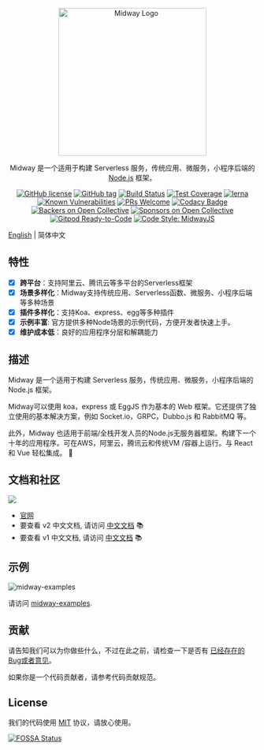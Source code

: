 <p align="center">
  <a href="https://midwayjs.org/" target="blank"><img src="https://gw.alicdn.com/tfs/TB1OlNIUAL0gK0jSZFtXXXQCXXa-564-135.png" width="300" alt="Midway Logo" /></a>
</p>

<p align="center">Midway 是一个适用于构建 Serverless 服务，传统应用、微服务，小程序后端的 <a href="http://nodejs.org" target="_blank">Node.js</a> 框架。</p>
<p align="center">
    <a href="https://github.com/midwayjs/midway/blob/master/LICENSE" target="_blank"><img src="https://img.shields.io/badge/license-MIT-blue.svg" alt="GitHub license" /></a>
    <a href=""><img src="https://img.shields.io/github/tag/midwayjs/midway.svg" alt="GitHub tag"></a>
    <a href="https://travis-ci.org/midwayjs/midway"><img src="https://travis-ci.org/midwayjs/midway.svg?branch=develop" alt="Build Status"></a>
    <a href="https://codecov.io/gh/midwayjs/midway/branch/master"><img src="https://img.shields.io/codecov/c/github/midwayjs/midway/master.svg" alt="Test Coverage"></a>
    <a href="https://lernajs.io/"><img src="https://img.shields.io/badge/maintained%20with-lerna-cc00ff.svg" alt="lerna"></a>
    <a href="https://snyk.io/test/npm/midway"><img src="https://snyk.io/test/npm/midway/badge.svg" alt="Known Vulnerabilities"></a>
    <a href="https://github.com/midwayjs/midway/pulls"><img src="https://img.shields.io/badge/PRs-welcome-brightgreen.svg" alt="PRs Welcome"></a>
    <a href="https://www.codacy.com/app/czy88840616/midway?utm_source=github.com&amp;utm_medium=referral&amp;utm_content=midwayjs/midway&amp;utm_campaign=Badge_Grade"><img src="https://api.codacy.com/project/badge/Grade/856737478fa94e78bce39d5fc2315cec" alt="Codacy Badge"></a>
    <a href="#backers"><img src="https://opencollective.com/midway/backers/badge.svg" alt="Backers on Open Collective"></a> <a href="#sponsors"><img src="https://opencollective.com/midway/sponsors/badge.svg" alt="Sponsors on Open Collective"></a>
    <a href="https://gitpod.io/#https://github.com/midwayjs/midway"><img src="https://img.shields.io/badge/Gitpod-Ready--to--Code-blue?logo=gitpod" alt="Gitpod Ready-to-Code"></a>
    <a href="https://github.com/midwayjs/mwts"><img src="https://img.shields.io/badge/code%20style-midwayjs-brightgreen.svg" alt="Code Style: MidwayJS"></a>
</p>

[English](./README.en-US.md) | 简体中文

## 特性

- [x] **跨平台**：支持阿里云、腾讯云等多平台的Serverless框架
- [x] **场景多样化**：Midway支持传统应用、Serverless函数、微服务、小程序后端等多种场景
- [x] **插件多样化**：支持Koa、express、egg等多种插件
- [x] **示例丰富**: 官方提供多种Node场景的示例代码，方便开发者快速上手。
- [x] **维护成本低**：良好的应用程序分层和解耦能力

## 描述

Midway 是一个适用于构建 Serverless 服务，传统应用、微服务，小程序后端的 Node.js 框架。

Midway可以使用 koa，express 或 EggJS 作为基本的 Web 框架。它还提供了独立使用的基本解决方案，例如 Socket.io，GRPC，Dubbo.js 和 RabbitMQ 等。

此外，Midway 也适用于前端/全栈开发人员的Node.js无服务器框架。构建下一个十年的应用程序。可在AWS，阿里云，腾讯云和传统VM /容器上运行。与 React 和 Vue 轻松集成。 🌈

## 文档和社区

![](https://img.alicdn.com/imgextra/i2/O1CN01LCCXpo1ZXw3Ee0TDk_!!6000000003205-0-tps-3336-1390.jpg)

- [官网](https://midwayj.org)
- 要查看 v2 中文文档, 请访问 [中文文档](https://www.yuque.com/midwayjs/midway_v2) 📚
- 要查看 v1 中文文档, 请访问 [中文文档](https://www.yuque.com/midwayjs/midway_v1) 📚

## 示例

![midway-examples](https://img.alicdn.com/imgextra/i1/O1CN01Q0M4Ma27FnIgiXE4a_!!6000000007768-0-tps-3802-1996.jpg)

请访问 [midway-examples](http://demo.midwayjs.org/).

## 贡献

请告知我们可以为你做些什么，不过在此之前，请检查一下是否有 [已经存在的Bug或者意见](http://github.com/midwayjs/midway/issues)。

如果你是一个代码贡献者，请参考代码贡献规范。

## License

我们的代码使用 [MIT](http://github.com/midwayjs/midway/blob/master/LICENSE) 协议，请放心使用。

[![FOSSA Status](https://app.fossa.com/api/projects/git%2Bgithub.com%2Fmidwayjs%2Fmidway.svg?type=large)](https://app.fossa.com/projects/git%2Bgithub.com%2Fmidwayjs%2Fmidway?ref=badge_large)
